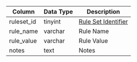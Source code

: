 | Column     | Data Type | Description                         |
| ---------- | --------- | ----------------------------------- |
| ruleset_id | tinyint   | [Rule Set Identifier](rule_sets.md) |
| rule_name  | varchar   | Rule Name                           |
| rule_value | varchar   | Rule Value                          |
| notes      | text      | Notes                               |